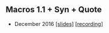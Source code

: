 ## Macros 1.1 + Syn + Quote

- December 2016
[[slides]](https://github.com/dtolnay/talks/raw/master/2016.12-macros1.1-syn-quote/slides.pdf)
[[recording]](https://air.mozilla.org/rust-meetup-december-2016-12-15/)
